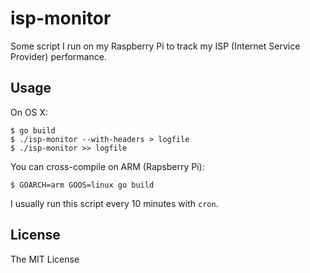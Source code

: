 # isp-monitor

Some script I run on my Raspberry Pi to track my ISP (Internet Service
Provider) performance.

## Usage

On OS X:

```
$ go build
$ ./isp-monitor --with-headers > logfile
$ ./isp-monitor >> logfile
```

You can cross-compile on ARM (Rapsberry Pi):

```
$ GOARCH=arm GOOS=linux go build
```

I usually run this script every 10 minutes with `cron`.

## License

The MIT License
